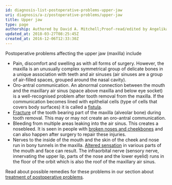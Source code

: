 ```yaml
---
id: diagnosis-list-postoperative-problems-upper-jaw
uri: diagnosis/a-z/postoperative-problems/upper-jaw
title: Upper jaw
type: page
authorship: Authored by David A. Mitchell;Proof-read/edited by Angelika Sebald
updated_at: 2018-03-27T08:25:45Z
created_at: 2016-12-06T12:33:30Z
---
```


<p>Postoperative problems affecting the upper jaw (maxilla) include</p>
<ul>
    <li>Pain, discomfort and swelling as with all forms of surgery.
        However, the maxilla is an unusually complex symmetrical
        group of delicate bones in a unique association with
        teeth and air sinuses (air sinuses are a group of air-filled
        spaces, grouped around the nasal cavity).</li>
    <li>Oro-antral communication. An abnormal connection between
        the mouth and the maxillary air sinus (space above maxilla
        and below eye socket) is a well-recognised problem after
        tooth removal from the maxilla. If the communication
        becomes lined with epithelial cells (type of cells that
        covers body surfaces) it is called a <a href="/diagnosis/a-z/fistula">fistula</a>.</li>
    <li><a href="/diagnosis/a-z/fracture">Fracture</a> of the tooth
        bearing part of the maxilla (alveolar bone) during tooth
        removal. This may or may not create an oro-antral communication.</li>
    <li>Bleeding from multiple areas leaking into the air sinus.
        This creates a nosebleed. It is seen in people with
        <a href="/diagnosis/a-z/fracture">broken noses and cheekbones</a> and can also happen after
            surgery to repair these injuries.</li>
    <li>Nerves to the inside of the mouth and the skin of the cheek
        and nose run in bony tunnels in the maxilla. <a href="/diagnosis/a-z/neuropathies">Altered sensation</a>        in various parts of the mouth and face can result. The
        infraorbital nerve (sensory nerve, innervating the upper
        lip, parts of the nose and the lower eyelid) runs in
        the floor of the orbit which is also the roof of the
        maxillary air sinus.</li>
</ul>
<aside>
    <p>Read about possible remedies for these problems in our section
        about <a href="/treatment/surgery/postoperative-problems">treatment of postoperative problems</a>.</p>
</aside>
